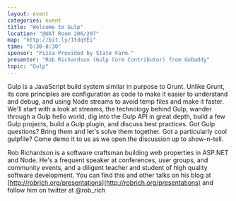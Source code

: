 ```yaml
---
layout: event
categories: event
title: "Welcome to Gulp"
location: "@UAT Room 206/207"
map: "http://bit.ly/1tdqYEi"
time: "6:30-8:30"
sponsor: "Pizza Provided by State Farm."
presenter: "Rob Richardson (Gulp Core Contributor) from GoDaddy"
topic: "Gulp"
---
```


Gulp is a JavaScript build system similar in purpose to Grunt. Unlike Grunt, its core principles are configuration as code to make it easier to understand and debug, and using Node streams to avoid temp files and make it faster. We'll start with a look at streams, the technology behind Gulp, wander through a Gulp hello world, dig into the Gulp API in great depth, build a few Gulp projects, build a Gulp plugin, and discuss best practices. Got Gulp questions? Bring them and let's solve them together. Got a particularly cool gulpfile? Come demo it to us as we open the discussion up to show-n-tell.

Rob Richardson is a software craftsman building web properties in ASP.NET and Node. He's a frequent speaker at conferences, user groups, and community events, and a diligent teacher and student of high quality software development. You can find this and other talks on his blog at [http://robrich.org/presentations](http://robrich.org/presentations) and follow him on twitter at @rob_rich